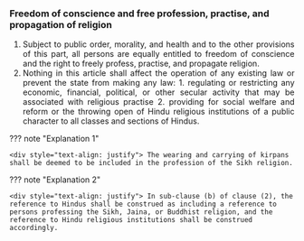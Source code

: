 ### Freedom of conscience and free profession, practise, and propagation of religion

1. <div style="text-align: justify"> Subject to public order, morality, and health and to the other provisions of this part, all persons are equally entitled to freedom of conscience and the right to freely profess, practise, and propagate religion.
2. <div style="text-align: justify"> Nothing in this article shall affect the operation of any existing law or prevent the state from making any law:
    1. regulating or restricting any economic, financial, political, or other secular activity that may be associated with religious practise
    2. providing for social welfare and reform or the throwing open of Hindu religious institutions of a public character to all classes and sections of Hindus.

??? note "Explanation 1"

    <div style="text-align: justify"> The wearing and carrying of kirpans shall be deemed to be included in the profession of the Sikh religion.

??? note "Explanation 2"

    <div style="text-align: justify"> In sub-clause (b) of clause (2), the reference to Hindus shall be construed as including a reference to persons professing the Sikh, Jaina, or Buddhist religion, and the reference to Hindu religious institutions shall be construed accordingly.
